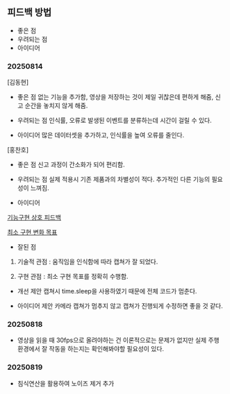 ## 피드백 방법
- 좋은 점
- 우려되는 점
- 아이디어

### 20250814

[김동현] 
- 좋은 점
없는 기능을 추가함, 영상을 저장하는 것이 제일 귀찮은데 편하게 해줌, 신고 순간을 놓치지 않게 해줌.

- 우려되는 점
인식률, 오류로 발생된 이벤트를 분류하는데 시간이 걸릴 수 있다.

- 아이디어
많은 데이터셋을 추가하고, 인식률을 높여 오류를 줄인다.

[홍찬호]
- 좋은 점
신고 과정이 간소화가 되어 편리함.

- 우려되는 점
실제 적용시 기존 제품과의 차별성이 적다. 추가적인 다른 기능의 필요성이 느껴짐.

- 아이디어

[기능구현 상호 피드백](https://docs.google.com/document/d/1x_QBnnt3sOm3s8QtQtdAUB7yyHOE791Zt0x3dFYxmg0/edit?tab=t.0#heading=h.sj8xy9225ljq)

[최소 구현 변화 목표](https://docs.google.com/document/d/1KR1Ek3QEK2PorDblV3TpiJ__KWXGa5N0oOg1SPpD4f0/edit?tab=t.2lpizc91xvge#heading=h.el7a9ju7o53k)

- 잘된 점
1. 기술적 관점 : 움직임을 인식함에 따라 캡쳐가 잘 되었다.

2. 구현 관점 : 최소 구현 목표를 정확히 수행함.

- 개선 제안
캡쳐시 time.sleep을 사용하였기 때문에 전체 코드가 멈춘다.

- 아이디어 제안
카메라 캡쳐가 멈추지 않고 캡쳐가 진행되게 수정하면 좋을 것 같다.

### 20250818

- 영상을 읽을 때 30fps으로 올려야하는 건 이론적으로는 문제가 없지만 실제 주행 환경에서 잘 작동을 하는지는 확인해봐야할 필요성이 있다.

### 20250819
- 침식연산을 활용하여 노이즈 제거 추가